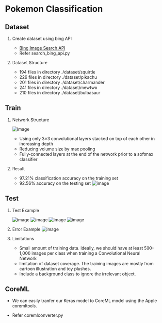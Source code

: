 # Pokemon Classification

## Dataset
1. Create dataset using bing API
    - [Bing Image Search API](https://azure.microsoft.com/en-us/try/cognitive-services/?api=bing-image-search-api)
    - Refer search_bing_api.py

2. Dataset Structure
    - 194 files in directory ./dataset/squirtle
    - 229 files in directory ./dataset/pikachu
    - 201 files in directory ./dataset/charmander
    - 241 files in directory ./dataset/mewtwo
    - 210 files in directory ./dataset/bulbasaur

## Train

1. Network Structure

    ![image](supplies/cnn_keras_smallervggnet.png)

    - Using only 3×3 convolutional layers stacked on top of each other in increasing depth
    - Reducing volume size by max pooling
    - Fully-connected layers at the end of the network prior to a softmax classifier

2. Result
    - 97.21% classification accuracy on the training set
    - 92.56% accuracy on the testing set
    ![image](supplies/plot.png)


## Test

1. Test Example

    ![image](supplies/pikachu.png)
    ![image](supplies/mewtwo.png)
    ![image](supplies/bulbasaur.png)
    ![image](supplies/charmander.png)

2. Error Example
    ![image](supplies/pikachu_error.png)

3. Limitations
    - Small amount of training data. Ideally, we should have at least 500-1,000 images per class when training a Convolutional Neural Network
    - limitation of dataset coverage. The training images are mostly from cartoon illustration and toy plushes.
    - Include a background class to ignore the irrelevant object.

## CoreML

- We can easily tranfer our Keras model to CoreML model using the Apple coremltools.

- Refer coremlconverter.py



